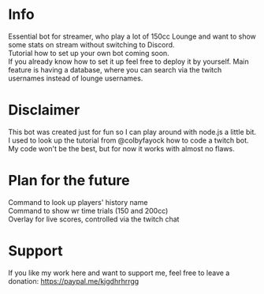 # Info

Essential bot for streamer, who play a lot of 150cc Lounge and want to show some stats on stream without switching to Discord. <br/>
Tutorial how to set up your own bot coming soon. <br/>
If you already know how to set it up feel free to deploy it by yourself.
Main feature is having a database, where you can search via the twitch usernames instead of lounge usernames.

# Disclaimer

This bot was created just for fun so I can play around with node.js a little bit. <br/>
I used to look up the tutorial from @colbyfayock how to code a twitch bot. <br/>
My code won't be the best, but for now it works with almost no flaws.

# Plan for the future

Command to look up players' history name <br/>
Command to show wr time trials (150 and 200cc) <br/>
Overlay for live scores, controlled via the twitch chat

# Support 

If you like my work here and want to support me, feel free to leave a donation: https://paypal.me/kjgdhrhrrgg <br/>
